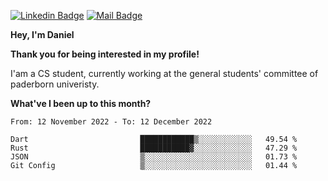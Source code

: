 [![Linkedin Badge](https://img.shields.io/badge/-LinkedIn-0e76a8?style=flat-square&logo=Linkedin&logoColor=white)](https://www.linkedin.com/in/daniel-negi-592ba3223/)
[![Mail Badge](https://img.shields.io/badge/Gmail-D14836?style=flat-square&logo=gmail&logoColor=white)](mailto:daniel.ravi.negi@googlemail.com)

**Hey, I'm Daniel**

**Thank you for being interested in my profile!**

I'am a CS student, currently working at the general students' committee of paderborn univeristy.

**What've I been up to this month?** 

<!--START_SECTION:waka-->

```text
From: 12 November 2022 - To: 12 December 2022

Dart                         ████████████▒░░░░░░░░░░░░   49.54 %
Rust                         ███████████▓░░░░░░░░░░░░░   47.29 %
JSON                         ▒░░░░░░░░░░░░░░░░░░░░░░░░   01.73 %
Git Config                   ▒░░░░░░░░░░░░░░░░░░░░░░░░   01.44 %
```

<!--END_SECTION:waka-->
